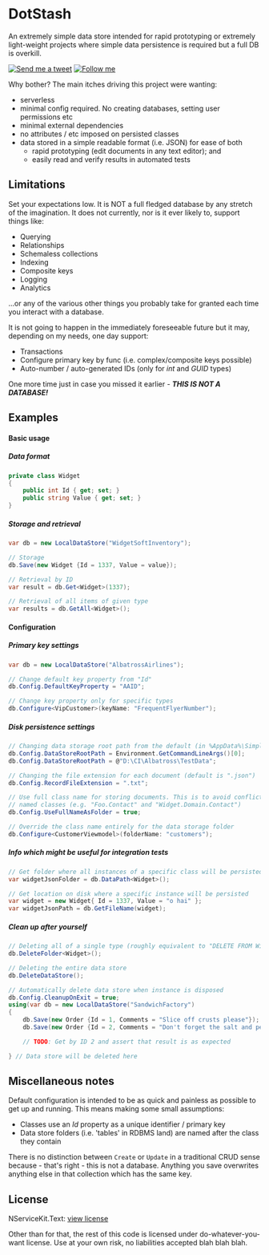 DotStash
==========

An extremely simple data store intended for rapid prototyping or extremely light-weight projects where simple data persistence is required but a full DB is overkill.

[![Send me a tweet](http://nathanchere.github.io/twitter_tweet.png)](https://twitter.com/intent/tweet?screen_name=nathanchere "Send me a tweet") [![Follow me](http://nathanchere.github.io/twitter_follow.png)](https://twitter.com/intent/user?screen_name=nathanchere "Follow me")


Why bother? The main itches driving this project were wanting:

* serverless
* minimal config required. No creating databases, setting user permissions etc
* minimal external dependencies
* no attributes / etc imposed on persisted classes
* data stored in a simple readable format (i.e. JSON) for ease of both
  * rapid prototyping (edit documents in any text editor); and
  * easily read and verify results in automated tests

Limitations
----------

Set your expectations low. It is NOT a full fledged database by any stretch of the imagination. It does not currently, nor is it ever likely to, support things like:

* Querying
* Relationships
* Schemaless collections
* Indexing
* Composite keys
* Logging
* Analytics

...or any of the various other things you probably take for granted each time you interact with a database.

It is not going to happen in the immediately foreseeable future but it may, depending on my needs, one day support:

* Transactions
* Configure primary key by func (i.e. complex/composite keys possible)
* Auto-number / auto-generated IDs (only for *int* and *GUID* types)

One more time just in case you missed it earlier - ***THIS IS NOT A DATABASE!***

Examples
---------------

#### Basic usage

##### Data format

```cs
private class Widget
{
    public int Id { get; set; }
    public string Value { get; set; }
}
```
##### Storage and retrieval

```cs
var db = new LocalDataStore("WidgetSoftInventory");            

// Storage
db.Save(new Widget {Id = 1337, Value = value});

// Retrieval by ID
var result = db.Get<Widget>(1337);

// Retrieval of all items of given type
var results = db.GetAll<Widget>();
```

#### Configuration

##### Primary key settings

```cs
var db = new LocalDataStore("AlbatrossAirlines");

// Change default key property from "Id"
db.Config.DefaultKeyProperty = "AAID";

// Change key property only for specific types
db.Configure<VipCustomer>(keyName: "FrequentFlyerNumber");
```

##### Disk persistence settings

```cs
// Changing data storage root path from the default (in %AppData%\SimpleDataStore)
db.Config.DataStoreRootPath = Environment.GetCommandLineArgs()[0];
db.Config.DataStoreRootPath = @"D:\CI\Albatross\TestData";

// Changing the file extension for each document (default is ".json")
db.Config.RecordFileExtension = ".txt";

// Use full class name for storing documents. This is to avoid conflicts in similarly
// named classes (e.g. "Foo.Contact" and "Widget.Domain.Contact")
db.Config.UseFullNameAsFolder = true;

// Override the class name entirely for the data storage folder
db.Configure<CustomerViewmodel>(folderName: "customers");
```

##### Info which might be useful for integration tests
```cs
// Get folder where all instances of a specific class will be persisted
var widgetJsonFolder = db.DataPath<Widget>();

// Get location on disk where a specific instance will be persisted
var widget = new Widget{ Id = 1337, Value = "o hai" };
var widgetJsonPath = db.GetFileName(widget);
```

##### Clean up after yourself

```cs
// Deleting all of a single type (roughly equivalent to "DELETE FROM Widget;")
db.DeleteFolder<Widget>();

// Deleting the entire data store
db.DeleteDataStore();

// Automatically delete data store when instance is disposed
db.Config.CleanupOnExit = true;
using(var db = new LocalDataStore("SandwichFactory")
{
    db.Save(new Order {Id = 1, Comments = "Slice off crusts please"});
    db.Save(new Order {Id = 2, Comments = "Don't forget the salt and pepper"});

    // TODO: Get by ID 2 and assert that result is as expected

} // Data store will be deleted here
```


Miscellaneous notes
---------------

Default configuration is intended to be as quick and painless as possible to get up and running. This means making some small assumptions:

* Classes use an *Id* property as a unique identifier / primary key
* Data store folders (i.e. 'tables' in RDBMS land) are named after the class they contain

There is no distinction between `Create` or `Update` in a traditional CRUD sense because - that's right - this is not a database. Anything you save
overwrites anything else in that collection which has the same key.

License
-------

NServiceKit.Text: [view license](https://github.com/NServiceKit/NServiceKit/blob/master/LICENSE)

Other than for that, the rest of this code is licensed under do-whatever-you-want license.
Use at your own risk, no liabilities accepted blah blah blah.
